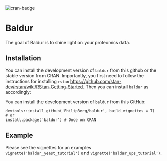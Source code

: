 ![cran-badge](http://www.r-pkg.org/badges/version/baldur)
<!-- README.md is generated from README.Rmd. Please edit that file -->

# Baldur

The goal of Baldur is to shine light on your proteomics data.

## Installation

You can install the development version of `baldur` from this github or
the stable version from CRAN. Importantly, you first need to follow the
instructions for installing `rstan`
<https://github.com/stan-dev/rstan/wiki/RStan-Getting-Started>. Then you
can install `baldur` as accordingly:

You can install the development version of `baldur` from this GitHub:

```{r}
devtools::install_github('PhilipBerg/baldur', build_vignettes = T)
# or
install.package('baldur') # Once on CRAN
```

## Example

Please see the vignettes for an examples
`vignette('baldur_yeast_tutorial')` and
`vignette('baldur_ups_tutorial')`.
